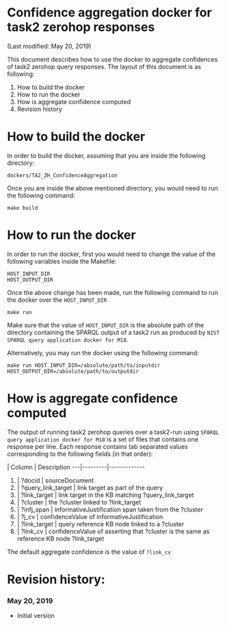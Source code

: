 # Confidence aggregation docker for task2 zerohop responses

(Last modified: May 20, 2019)

This document describes how to use the docker to aggregate confidences of task2 zerohop query responses. The layout of this document is as following:

  1. How to build the docker
  2. How to run the docker
  3. How is aggregate confidence computed
  4. Revision history

# How to build the docker

In order to build the docker, assuming that you are inside the following directory:

`dockers/TA2_ZH_ConfidenceAggregation`

Once you are inside the above mentioned directory, you would need to run the following command:

~~~
make build
~~~

# How to run the docker

In order to run the docker, first you would need to change the value of the following variables inside the Makefile:

~~~
HOST_INPUT_DIR
HOST_OUTPUT_DIR
~~~

Once the above change has been made, run the following command to run the docker over the `HOST_INPUT_DIR`

~~~
make run
~~~

Make sure that the value of `HOST_INPUT_DIR` is the absolute path of the directory containing the SPARQL output of a task2 run as produced by `NIST SPARQL query application docker for M18`.

Alternatively, you may run the docker using the following command:

~~~
make run HOST_INPUT_DIR=/absolute/path/to/inputdir HOST_OUTPUT_DIR=/absolute/path/to/outputdir
~~~

# How is aggregate confidence computed

The output of running task2 zerohop queries over a task2-run using `SPARQL query application docker for M18` is a set of files that contains one response per line. Each response contains tab separated values corresponding to the following fields (in that order):

| Column  | Description
---|---------|-------------
1. |       ?docid              |  sourceDocument
2. |        ?query_link_target  |  link target as part of the query
3. |        ?link_target        |  link target in the KB matching ?query_link_target
4. |        ?cluster            |  the ?cluster linked to ?link_target
5. |        ?infj_span          |  informativeJustification span taken from the ?cluster
6. |        ?j_cv               |  confidenceValue of informativeJustification
7. |        ?link_target        |  query reference KB node linked to a ?cluster
8. |        ?link_cv            |  confidenceValue of asserting that ?cluster is the same as reference KB node ?link_target

The default aggregate confidence is the value of `?link_cv`

# Revision history:
### May 20, 2019
  * Initial version
